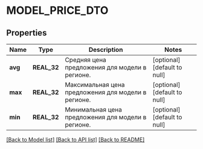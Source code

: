 # MODEL_PRICE_DTO

## Properties
Name | Type | Description | Notes
------------ | ------------- | ------------- | -------------
**avg** | **REAL_32** | Средняя цена предложения для модели в регионе. | [optional] [default to null]
**max** | **REAL_32** | Максимальная цена предложения для модели в регионе. | [optional] [default to null]
**min** | **REAL_32** | Минимальная цена предложения для модели в регионе. | [optional] [default to null]

[[Back to Model list]](../README.md#documentation-for-models) [[Back to API list]](../README.md#documentation-for-api-endpoints) [[Back to README]](../README.md)


